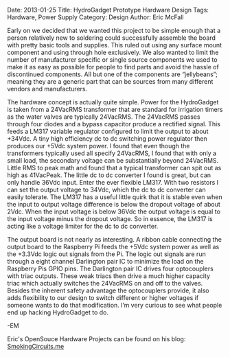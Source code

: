 Date: 2013-01-25
Title: HydroGadget Prototype Hardware Design
Tags: Hardware, Power Supply
Category: Design
Author: Eric McFall

Early on we decided that we wanted this project to be simple enough that a person relatively new to soldering could successfully assemble the board with pretty basic tools and supplies.  This ruled out using any surface mount component and using through hole exclusively.  We also wanted to limit the number of manufacturer specific or single source components we used to make it as easy as possible for people to find parts and avoid the hassle of discontinued components.  All but one of the components are “jellybeans”; meaning they are a generic part that can be sources from many different vendors and manufacturers.

The hardware concept is actually quite simple.  Power for the HydroGadget is taken from a 24VacRMS transformer that are standard for irrigation timers as the water valves are typically 24VacRMS.  The 24VacRMS passes through four diodes and a bypass capacitor produce a rectified signal.  This feeds a LM317 variable regulator configured to limit the output to about +34Vdc.  A tiny high efficiency dc to dc switching power regulator then  produces our +5Vdc system power.  I found that even though the transformers typically used all specify 24VacRMS, I found that with only a small load, the secondary voltage can be substantially beyond 24VacRMS.  Little RMS to peak math and found that a typical transformer can spit out as high as 41VacPeak.  The little dc to dc converter I found is great, but can only handle 36Vdc input.  Enter the ever flexible LM317.  With two resistors I can set the output voltage to 34Vdc, which the dc to dc converter can easily tolerate.  The LM317 has a useful little quirk that it is stable even when the input to output voltage difference is below the dropout voltage of about 2Vdc.  When the input voltage is below 36Vdc the output voltage is equal to the input voltage minus the dropout voltage.  So in essence, the LM317 is acting like a voltage limiter for the dc to dc converter.

The output board is not nearly as interesting.  A ribbon cable connecting the output board to the Raspberry Pi feeds the +5Vdc system power as well as the +3.3Vdc logic out signals from the Pi.  The logic out signals are run through a eight channel Darlington pair IC to minimize the load on the Raspberry Pis GPIO pins.  The Darlington pair IC drives four optocouplers with triac outputs.  These weak triacs then drive a much higher capacity triac which actually switches the 24VacRMS  on and off to the valves.  Besides the inherent safety advantage the optocouplers provide, it also adds flexibility to our design to switch different or higher voltages if someone wants to do that modification.  I’m very curious to see what people end up hacking HydroGadget to do.

-EM

Eric's OpenSouce Hardware Projects can be found on his blog: [SmokingCircuits.me](http://smokingcircuits.me/)

